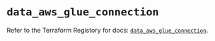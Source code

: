 # `data_aws_glue_connection`

Refer to the Terraform Registory for docs: [`data_aws_glue_connection`](https://www.terraform.io/docs/providers/aws/d/glue_connection).
